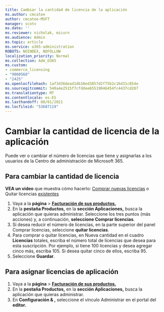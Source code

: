 ```yaml
---
title: Cambiar la cantidad de licencia de la aplicación
ms.author: cmcatee
author: cmcatee-MSFT
manager: scotv
ms.date: ''
ms.reviewer: nicholak, micurn
ms.audience: Admin
ms.topic: article
ms.service: o365-administration
ROBOTS: NOINDEX, NOFOLLOW
localization_priority: Normal
ms.collection: Adm_O365
ms.custom:
- commerce_licensing
- "9000568"
- "2425"
ms.openlocfilehash: 1af3d36dead1db10ed3857d2f75b2c16d31c854e
ms.sourcegitcommit: 540a4e2515f7cfddee65519046454fc4437cd287
ms.translationtype: MT
ms.contentlocale: es-ES
ms.lasthandoff: 08/01/2021
ms.locfileid: "53687119"
---
```

# <a name="change-app-license-quantity"></a>Cambiar la cantidad de licencia de la aplicación

Puede ver o cambiar el número de licencias que tiene y asignarlas a los usuarios de la Centro de administración de Microsoft 365.

## <a name="to-change-license-quantity"></a>Para cambiar la cantidad de licencia

**VEA un vídeo** que muestra cómo hacerlo: [Comprar nuevas licencias](https://go.microsoft.com/fwlink/p/?linkid=2154857) o Quitar licencias [existentes](https://go.microsoft.com/fwlink/p/?linkid=2154938)

1. Vaya a la **página**  >  **[Facturación de sus productos.](https://go.microsoft.com/fwlink/p/?linkid=842054)**
2. En la **pestaña Productos,** en la **sección Aplicaciones,** busca la aplicación que quieras administrar. Seleccione los tres puntos (más acciones) y, a continuación, **seleccione Comprar licencias**.
3. Si desea reducir el número de licencias, en  la parte superior del panel Comprar licencias, seleccione **quitar licencias**.
4. Para comprar o quitar  licencias, en Nueva cantidad en el cuadro **Licencias** totales, escriba el número total de licencias que desea para esta suscripción. Por ejemplo, si tiene 100 licencias y desea agregar cinco más, escriba 105. Si desea quitar cinco de ellos, escriba 95.
5. Seleccione **Guardar**.

## <a name="to-assign-app-licenses"></a>Para asignar licencias de aplicación

1. Vaya a la **página**  >  **[Facturación de sus productos.](https://go.microsoft.com/fwlink/p/?linkid=842054)**
2. En la **pestaña Productos,** en la **sección Aplicaciones,** busca la aplicación que quieras administrar.
3. En **Configuración & ,** seleccione el vínculo Administrar en el portal del **editor.**